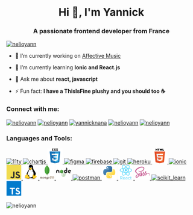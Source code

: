 <h1 align="center">Hi 👋, I'm Yannick</h1>
<h3 align="center">A passionate frontend developer from France</h3>



<p align="left"> <a href="https://twitter.com/nelioyann" target="blank"><img src="https://img.shields.io/twitter/follow/nelioyann?logo=twitter&style=for-the-badge" alt="nelioyann" /></a> </p>

- 🔭 I’m currently working on [Affective Music](https://github.com/nelioyann/affective-music)

- 🌱 I’m currently learning **Ionic and React.js**

- 💬 Ask me about **react, javascript**

- ⚡ Fun fact: **I have a ThisIsFine plushy and you should too ☕**

<h3 align="left">Connect with me:</h3>
<p align="left">
<a href="https://codepen.io/nelioyann" target="blank"><img align="center" src="https://cdn.jsdelivr.net/npm/simple-icons@3.0.1/icons/codepen.svg" alt="nelioyann" height="30" width="40" /></a>
<a href="https://twitter.com/nelioyann" target="blank"><img align="center" src="https://cdn.jsdelivr.net/npm/simple-icons@3.0.1/icons/twitter.svg" alt="nelioyann" height="30" width="40" /></a>
<a href="https://linkedin.com/in/yannicknana" target="blank"><img align="center" src="https://cdn.jsdelivr.net/npm/simple-icons@3.0.1/icons/linkedin.svg" alt="yannicknana" height="30" width="40" /></a>
<a href="https://dribbble.com/nelioyann" target="blank"><img align="center" src="https://cdn.jsdelivr.net/npm/simple-icons@3.0.1/icons/dribbble.svg" alt="nelioyann" height="30" width="40" /></a>
<a href="https://www.behance.net/nelioyann" target="blank"><img align="center" src="https://cdn.jsdelivr.net/npm/simple-icons@3.0.1/icons/behance.svg" alt="nelioyann" height="30" width="40" /></a>
</p>

<h3 align="left">Languages and Tools:</h3>
<p align="left"> <a href="https://www.11ty.dev/" target="_blank"> <img src="https://gist.githubusercontent.com/vivek32ta/c7f7bf583c1fb1c58d89301ea40f37fd/raw/f4c85cce5790758286b8f155ef9a177710b995df/11ty.svg" alt="11ty" width="40" height="40"/> </a> <a href="https://www.chartjs.org" target="_blank"> <img src="https://www.chartjs.org/media/logo-title.svg" alt="chartjs" width="40" height="40"/> </a> <a href="https://www.w3schools.com/css/" target="_blank"> <img src="https://raw.githubusercontent.com/devicons/devicon/master/icons/css3/css3-original-wordmark.svg" alt="css3" width="40" height="40"/> </a> <a href="https://www.figma.com/" target="_blank"> <img src="https://www.vectorlogo.zone/logos/figma/figma-icon.svg" alt="figma" width="40" height="40"/> </a> <a href="https://firebase.google.com/" target="_blank"> <img src="https://www.vectorlogo.zone/logos/firebase/firebase-icon.svg" alt="firebase" width="40" height="40"/> </a> <a href="https://git-scm.com/" target="_blank"> <img src="https://www.vectorlogo.zone/logos/git-scm/git-scm-icon.svg" alt="git" width="40" height="40"/> </a> <a href="https://heroku.com" target="_blank"> <img src="https://www.vectorlogo.zone/logos/heroku/heroku-icon.svg" alt="heroku" width="40" height="40"/> </a> <a href="https://www.w3.org/html/" target="_blank"> <img src="https://raw.githubusercontent.com/devicons/devicon/master/icons/html5/html5-original-wordmark.svg" alt="html5" width="40" height="40"/> </a> <a href="https://ionicframework.com" target="_blank"> <img src="https://upload.wikimedia.org/wikipedia/commons/d/d1/Ionic_Logo.svg" alt="ionic" width="40" height="40"/> </a> <a href="https://developer.mozilla.org/en-US/docs/Web/JavaScript" target="_blank"> <img src="https://raw.githubusercontent.com/devicons/devicon/master/icons/javascript/javascript-original.svg" alt="javascript" width="40" height="40"/> </a> <a href="https://www.linux.org/" target="_blank"> <img src="https://raw.githubusercontent.com/devicons/devicon/master/icons/linux/linux-original.svg" alt="linux" width="40" height="40"/> </a> <a href="https://www.mongodb.com/" target="_blank"> <img src="https://raw.githubusercontent.com/devicons/devicon/master/icons/mongodb/mongodb-original-wordmark.svg" alt="mongodb" width="40" height="40"/> </a> <a href="https://nodejs.org" target="_blank"> <img src="https://raw.githubusercontent.com/devicons/devicon/master/icons/nodejs/nodejs-original-wordmark.svg" alt="nodejs" width="40" height="40"/> </a> <a href="https://postman.com" target="_blank"> <img src="https://www.vectorlogo.zone/logos/getpostman/getpostman-icon.svg" alt="postman" width="40" height="40"/> </a> <a href="https://www.python.org" target="_blank"> <img src="https://raw.githubusercontent.com/devicons/devicon/master/icons/python/python-original.svg" alt="python" width="40" height="40"/> </a> <a href="https://reactjs.org/" target="_blank"> <img src="https://raw.githubusercontent.com/devicons/devicon/master/icons/react/react-original-wordmark.svg" alt="react" width="40" height="40"/> </a> <a href="https://sass-lang.com" target="_blank"> <img src="https://raw.githubusercontent.com/devicons/devicon/master/icons/sass/sass-original.svg" alt="sass" width="40" height="40"/> </a> <a href="https://scikit-learn.org/" target="_blank"> <img src="https://upload.wikimedia.org/wikipedia/commons/0/05/Scikit_learn_logo_small.svg" alt="scikit_learn" width="40" height="40"/> </a> <a href="https://www.typescriptlang.org/" target="_blank"> <img src="https://raw.githubusercontent.com/devicons/devicon/master/icons/typescript/typescript-original.svg" alt="typescript" width="40" height="40"/> </a> </p>

<p><img align="left" src="https://github-readme-stats.vercel.app/api/top-langs?username=nelioyann&show_icons=true&locale=en&layout=compact" alt="nelioyann" /></p>



